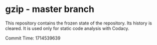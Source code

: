 # gzip - master branch

This repository contains the frozen state of the repository.
Its history is cleared. It is used only for static code
analysis with Codacy.

Commit Time: 1714539639